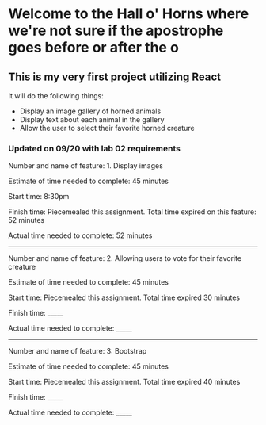 # Welcome to the Hall o' Horns where we're not sure if the apostrophe goes before or after the o

## This is my very first project utilizing React

It will do the following things:

- Display an image gallery of horned animals
- Display text about each animal in the gallery
- Allow the user to select their favorite horned creature

### Updated on 09/20 with lab 02 requirements

Number and name of feature: 1. Display images

Estimate of time needed to complete: 45 minutes

Start time: 8:30pm

Finish time: Piecemealed this assignment. Total time expired on this feature: 52 minutes

Actual time needed to complete: 52 minutes

------------------------------------------

Number and name of feature: 2. Allowing users to vote for their favorite creature

Estimate of time needed to complete: 45 minutes

Start time: Piecemealed this assignment. Total time expired 30 minutes

Finish time: _____

Actual time needed to complete: _____

------------------------------------------

Number and name of feature: 3: Bootstrap

Estimate of time needed to complete: 45 minutes

Start time: Piecemealed this assignment. Total time expired 40 minutes

Finish time: _____

Actual time needed to complete: _____
